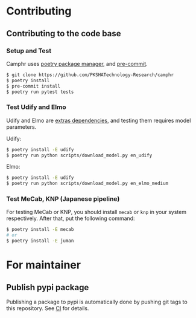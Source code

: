 # Contributing


## Contributing to the code base

### Setup and Test

Camphr uses [poetry package manager](https://github.com/python-poetry/poetry), and [pre-commit](https://pre-commit.com/).

```bash
$ git clone https://github.com/PKSHATechnology-Research/camphr
$ poetry install
$ pre-commit install
$ poetry run pytest tests
```

### Test Udify and Elmo

Udify and Elmo are [extras dependencies](https://setuptools.readthedocs.io/en/latest/setuptools.html#declaring-extras-optional-features-with-their-own-dependencies), and testing them requires model parameters.

Udify:

```bash
$ poetry install -E udify
$ poetry run python scripts/download_model.py en_udify
```

Elmo:

```bash
$ poetry install -E udify
$ poetry run python scripts/download_model.py en_elmo_medium
```

### Test MeCab, KNP (Japanese pipeline)

For testing MeCab or KNP, you should install `mecab` or `knp` in your system respectively.
After that, put the following command:

```bash
$ poetry install -E mecab
# or
$ poetry install -E juman
```

# For maintainer

## Publish pypi package

Publishing a package to pypi is automatically done by pushing git tags to this repository.
See [CI](.github/workflows/main.yml) for details.
